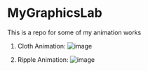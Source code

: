 # MyGraphicsLab
This is a repo for some of my animation works

1. Cloth Animation:
![image](https://github.com/iGeNius123/MyGraphicsLab/raw/master/images/cloth.gif)

2. Ripple Animation:
![image](https://github.com/iGeNius123/MyGraphicsLab/raw/master/images/ripple.gif)
